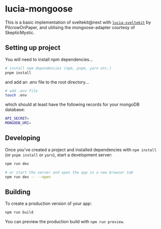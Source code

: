 # lucia-mongoose

This is a basic implementation of sveltekit@next with [`lucia-sveltekit`](https://https://github.com/pilcrowOnPaper/lucia-sveltekit) by PilcrowOnPaper, and utilising the mongoose-adapter courtesy of SkepticMystic.

## Setting up project

You will need to install npm dependencies...

```bash
# install npm dependencies (npm, pnpm, yarn etc.)
pnpm install
```

and add an .env file to the root directory...

```bash
# add .env file
touch .env
```
which should at least have the following records for your mongoDB database:

```bash
API_SECRET=
MONGODB_URI=
```

## Developing

Once you've created a project and installed dependencies with `npm install` (or `pnpm install` or `yarn`), start a development server:

```bash
npm run dev

# or start the server and open the app in a new browser tab
npm run dev -- --open
```

## Building

To create a production version of your app:

```bash
npm run build
```

You can preview the production build with `npm run preview`.
